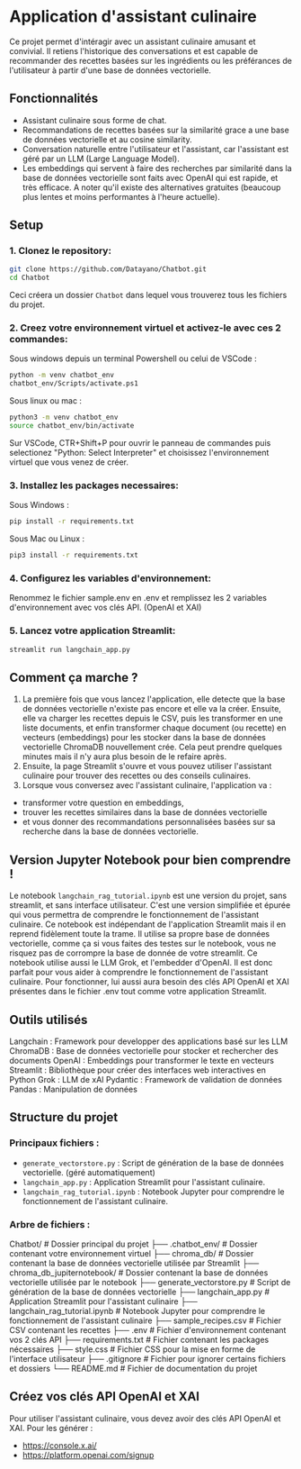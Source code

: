 # Application d'assistant culinaire

Ce projet permet d'intéragir avec un assistant culinaire amusant et convivial. Il retiens l'historique des conversations et est capable de recommander des recettes basées sur les ingrédients ou les préférances de l'utilisateur à partir d'une base de données vectorielle. 

## Fonctionnalités

- Assistant culinaire sous forme de chat.
- Recommandations de recettes basées sur la similarité grace a une base de données vectorielle et au cosine similarity.
- Conversation naturelle entre l'utilisateur et l'assistant, car l'assistant est géré par un LLM (Large Language Model).
- Les embeddings qui servent à faire des recherches par similarité dans la base de données vectorielle sont faits avec OpenAI qui est rapide, et très efficace. A noter qu'il existe des alternatives gratuites (beaucoup plus lentes et moins performantes à l'heure actuelle).

## Setup

### 1. Clonez le repository:
```bash
git clone https://github.com/Datayano/Chatbot.git
cd Chatbot
```
Ceci créera un dossier `Chatbot` dans lequel vous trouverez tous les fichiers du projet.

### 2. Creez votre environnement virtuel et activez-le avec ces 2 commandes:
Sous windows depuis un terminal Powershell ou celui de VSCode :
```bash
python -m venv chatbot_env
chatbot_env/Scripts/activate.ps1
```
Sous linux ou mac :
```bash
python3 -m venv chatbot_env
source chatbot_env/bin/activate
```

Sur VSCode, CTR+Shift+P pour ouvrir le panneau de commandes puis selectionez "Python: Select Interpreter" et choisissez l'environnement virtuel que vous venez de créer.

### 3. Installez les packages necessaires:
Sous Windows :
```bash
pip install -r requirements.txt
```
Sous Mac ou Linux :
```bash
pip3 install -r requirements.txt
```

### 4. Configurez les variables d'environnement:
Renommez le fichier sample.env en .env et remplissez les 2 variables d'environnement avec vos clés API. (OpenAI et XAI)

### 5. Lancez votre application Streamlit:
```bash
streamlit run langchain_app.py
```

## Comment ça marche ?

1. La première fois que vous lancez l'application, elle detecte que la base de données vectorielle n'existe pas encore et elle va la créer. Ensuite, elle va charger les recettes depuis le CSV, puis les transformer en une liste documents, et enfin transformer chaque document (ou recette) en vecteurs (embeddings) pour les stocker dans la base de données vectorielle ChromaDB nouvellement crée. Cela peut prendre quelques minutes mais il n'y aura plus besoin de le refaire après.
2. Ensuite, la page Streamlit s'ouvre et vous pouvez utiliser l'assistant culinaire pour trouver des recettes ou des conseils culinaires.
3. Lorsque vous conversez avec l'assistant culinaire, l'application va :
- transformer votre question en embeddings, 
- trouver les recettes similaires dans la base de données vectorielle 
- et vous donner des recommandations personnalisées basées sur sa recherche dans la base de données vectorielle.

## Version Jupyter Notebook pour bien comprendre !

Le notebook `langchain_rag_tutorial.ipynb` est une version du projet, sans streamlit, et sans interface utilisateur. C'est une version simplifiée et épurée qui vous permettra de comprendre le fonctionnement de l'assistant culinaire. Ce notebook est indépendant de l'application Streamlit mais il en reprend fidèlement toute la trame. Il utilise sa propre base de données vectorielle, comme ça si vous faites des testes sur le notebook, vous ne risquez pas de corrompre la base de donnée de votre streamlit. Ce notebook utilise aussi le LLM Grok, et l'embedder d'OpenAI. Il est donc parfait pour vous aider à comprendre le fonctionnement de l'assistant culinaire. Pour fonctionner, lui aussi aura besoin des clés API OpenAI et XAI présentes dans le fichier .env tout comme votre application Streamlit.


## Outils utilisés

Langchain : Framework pour developper des applications basé sur les LLM
ChromaDB : Base de données vectorielle pour stocker et rechercher des documents
OpenAI : Embeddings pour transformer le texte en vecteurs
Streamlit : Bibliothèque pour créer des interfaces web interactives en Python
Grok : LLM de xAI
Pydantic : Framework de validation de données
Pandas : Manipulation de données

## Structure du projet

### Principaux fichiers :
- `generate_vectorstore.py` : Script de génération de la base de données vectorielle. (géré automatiquement)
- `langchain_app.py` : Application Streamlit pour l'assistant culinaire.
- `langchain_rag_tutorial.ipynb` : Notebook Jupyter pour comprendre le fonctionnement de l'assistant culinaire.

### Arbre de fichiers :

Chatbot/                      # Dossier principal du projet
├── .chatbot_env/             # Dossier contenant votre environnement virtuel
├── chroma_db/                # Dossier contenant la base de données vectorielle utilisée par Streamlit
├── chroma_db_jupiternotebook/ # Dossier contenant la base de données vectorielle utilisée par le notebook
├── generate_vectorstore.py   # Script de génération de la base de données vectorielle
├── langchain_app.py          # Application Streamlit pour l'assistant culinaire
├── langchain_rag_tutorial.ipynb # Notebook Jupyter pour comprendre le fonctionnement de l'assistant culinaire
├── sample_recipes.csv        # Fichier CSV contenant les recettes
├── .env                      # Fichier d'environnement contenant vos 2 clés API
├── requirements.txt          # Fichier contenant les packages nécessaires
├── style.css                 # Fichier CSS pour la mise en forme de l'interface utilisateur
├── .gitignore                # Fichier pour ignorer certains fichiers et dossiers
└── README.md                 # Fichier de documentation du projet

## Créez vos clés API OpenAI et XAI

Pour utiliser l'assistant culinaire, vous devez avoir des clés API OpenAI et XAI. 
Pour les générer :
- https://console.x.ai/
- https://platform.openai.com/signup
